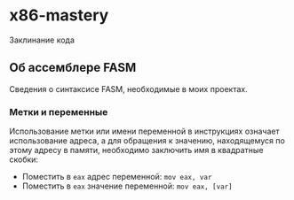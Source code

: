 # x86-mastery
Заклинание кода

## Об ассемблере FASM
Сведения о синтаксисе FASM, необходимые в моих проектах.

### Метки и переменные
Использование метки или имени переменной в инструкциях означает использование адреса, а для обращения к значению, находящемуся по этому адресу в памяти, необходимо заключить имя в квадратные скобки:

- Поместить в `eax` адрес переменной: `mov eax, var`
- Поместить в `eax` значение переменной: `mov eax, [var]`